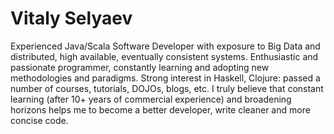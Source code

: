 # Vitaly Selyaev

Experienced Java/Scala Software Developer with exposure to Big Data and distributed, high available, eventually consistent systems. Enthusiastic and passionate programmer, constantly learning and adopting new methodologies and paradigms. Strong interest in Haskell, Clojure: passed a number of courses, tutorials, DOJOs, blogs, etc. I truly believe that constant learning (after 10+ years of commercial experience) and broadening horizons helps me to become a better developer, write cleaner and more concise code.
